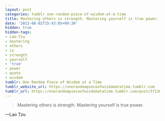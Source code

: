 ```yaml
---
layout: post
categories: tumblr one-random-piece-of-wisdom-at-a-time
title: Mastering others is strength. Mastering yourself is true power.
date: '2013-08-02T15:43:05+09:30'
hidden: true
hidden-tags:
- Lao-Tzu
- mastering
- others
- is
- strength
- yourself
- 'true'
- power
- quote
- wisdom
tumblr: One Random Piece of Wisdom at a Time
tumblr_website_url: https://onerandompieceofwisdomatatime.tumblr.com
tumblr_url: https://onerandompieceofwisdomatatime.tumblr.com/post/57136134813/mastering-others-is-strength-mastering-yourself
---
```

> Mastering others is strength. Mastering yourself is true power.

—Lao Tzu
